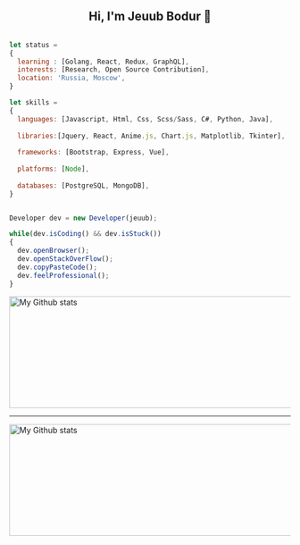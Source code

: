 
<h2 align="center">Hi, I'm Jeuub Bodur 👋</h1>

```js

let status = 
{ 
  learning : [Golang, React, Redux, GraphQL],
  interests: [Research, Open Source Contribution],
  location: 'Russia, Moscow',
}

let skills = 
{
  languages: [Javascript, Html, Css, Scss/Sass, C#, Python, Java],
  
  libraries:[Jquery, React, Anime.js, Chart.js, Matplotlib, Tkinter],
  
  frameworks: [Bootstrap, Express, Vue],
  
  platforms: [Node],
  
  databases: [PostgreSQL, MongoDB],
}


Developer dev = new Developer(jeuub);

while(dev.isCoding() && dev.isStuck())  
{
  dev.openBrowser();
  dev.openStackOverFlow();
  dev.copyPasteCode();
  dev.feelProfessional();
}


```

 <img alt="My Github stats" align="center" border-radius="40px" width="800px" height="200px" src="https://github-readme-stats.vercel.app/api?username=jeuub&count_private=true&show_icons=true&hide_border=true&theme=react" href="https://github.com/jeuub"/>


---

<img alt="My Github stats" align="center" border-radius="40px" width="800px" height="200px" src="https://github-readme-streak-stats.herokuapp.com/?user=jeuub&layout=compact" alt="jeuub" />

